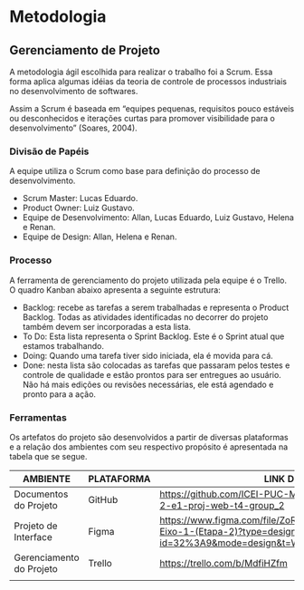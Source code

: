 
# Metodologia



## Gerenciamento de Projeto
A metodologia ágil escolhida para realizar o trabalho foi a Scrum. Essa forma aplica algumas idéias da teoria de controle de processos industriais no desenvolvimento de softwares.

Assim a Scrum é baseada em “equipes pequenas, requisitos pouco estáveis ou desconhecidos e iterações curtas para promover visibilidade para o desenvolvimento” (Soares, 2004).

### Divisão de Papéis

A equipe utiliza o Scrum como base para definição do processo de desenvolvimento.

- Scrum Master: Lucas Eduardo.
- Product Owner: Luiz Gustavo.
- Equipe de Desenvolvimento: Allan, Lucas Eduardo, Luiz Gustavo, Helena e Renan.
- Equipe de Design: Allan, Helena e Renan. 


### Processo
A ferramenta de gerenciamento do projeto utilizada pela equipe é o Trello. O quadro Kanban abaixo apresenta a seguinte estrutura: 



- Backlog: recebe as tarefas a serem trabalhadas e representa o Product Backlog. Todas as atividades identificadas no decorrer do projeto também devem ser incorporadas a esta lista. 
- To Do: Esta lista representa o Sprint Backlog. Este é o Sprint atual que estamos trabalhando. 
- Doing: Quando uma tarefa tiver sido iniciada, ela é movida para cá. 
- Done: nesta lista são colocadas as tarefas que passaram pelos testes e controle de qualidade e estão prontos para ser entregues ao usuário. Não há mais edições ou revisões necessárias, ele está agendado e pronto para a ação.




  
### Ferramentas


Os artefatos do projeto são desenvolvidos a partir de diversas plataformas e a relação dos ambientes com seu respectivo propósito é apresentada na tabela que se segue.

| AMBIENTE                            | PLATAFORMA                         | LINK DE ACESSO                         |
|-------------------------------------|------------------------------------|----------------------------------------|
| Documentos do Projeto               | GitHub                             |https://github.com/ICEI-PUC-Minas-PMV-ADS/pmv-ads-2023-2-e1-proj-web-t4-group_2|
| Projeto de Interface                | Figma                              | https://www.figma.com/file/ZoRkxIWumGB1vM7C28hf6t/Projeto-Eixo-1-(Etapa-2)?type=design&node-id=32%3A9&mode=design&t=WrS5TTffv2z8UViG-1|
| Gerenciamento do Projeto            | Trello                             | https://trello.com/b/MdfiHZfm|
           |



